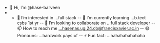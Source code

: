 - 👋 Hi, I’m @hase-barveen
- - 👀 I’m interested in ...full stack
-- 🌱 I’m currently learning ...b.tect csbs 1st yr
-- 💞️ I’m looking to collaborate on ...full stack developer
-- 📫 How to reach me ...hasenas.ug.24.cb@francisxavier.ac.in
-- 😄 Pronouns: ...hardwork pays of
-- ⚡ Fun fact: ...hahahahahahaha

<!---
hase-barveen/hase-barveen is a ✨ special ✨ repository because its `README.md` (this file) appears on your GitHub profile.
You can click the Preview link to take a look at your changes.
--->
